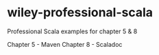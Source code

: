 # wiley-professional-scala
Professional Scala examples for chapter 5 &amp; 8

Chapter 5 - Maven
Chapter 8 - Scaladoc
